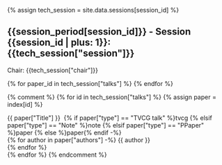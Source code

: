 {% assign tech_session = site.data.sessions[session_id] %}

<h2 id="session{{session_id | plus: 1}}">{{session_period[session_id]}} - Session {{session_id | plus: 1}}:<br/>
{{tech_session["session"]}}</h2>

Chair: {{tech_session["chair"]}}

{% for paper_id in tech_session["talks"] %}
<paper data-paper_id="{{paper_id}}"></paper>
{% endfor %}

{% comment %}
{% for id in tech_session["talks"] %}
{% assign paper = index[id] %}
<div class="paper"><span class="title">{{ paper["Title"] }}</span>&nbsp; 
  {% if paper["type"] == "TVCG talk" %}<span class="type type-tvcg">tvcg</span>
  {% elsif paper["type"] == "Note" %}<span class="type">note</span>
  {% elsif paper["type"] == "PPaper" %}<span class="type type-premium">paper</span>
  {% else %}<span class="type">paper</span>{% endif -%}
  <br/>
    {% for author in paper["authors"] -%}
    <span class="author">{{ author }}</span><br/>
    {% endfor %}
  <abstract paper_id="{{id}}" />
  <preview  paper_id="{{id}}" />
</div>
{% endfor %}
{% endcomment %}
